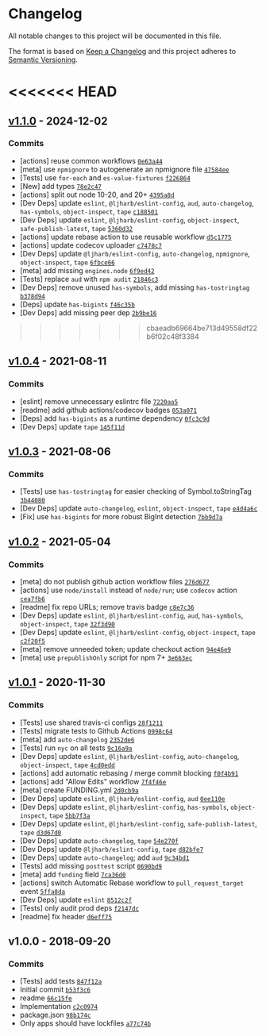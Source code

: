 # Changelog

All notable changes to this project will be documented in this file.

The format is based on [Keep a Changelog](https://keepachangelog.com/en/1.0.0/)
and this project adheres to [Semantic Versioning](https://semver.org/spec/v2.0.0.html).

<<<<<<< HEAD
=======
## [v1.1.0](https://github.com/inspect-js/is-bigint/compare/v1.0.4...v1.1.0) - 2024-12-02

### Commits

- [actions] reuse common workflows [`0e63a44`](https://github.com/inspect-js/is-bigint/commit/0e63a44e5d1f26783bd5a40d7aa32c14b50fd567)
- [meta] use `npmignore` to autogenerate an npmignore file [`47584ee`](https://github.com/inspect-js/is-bigint/commit/47584ee7ac726a5c7f5f2f5f34b97529134cf602)
- [Tests] use `for-each` and `es-value-fixtures` [`f226864`](https://github.com/inspect-js/is-bigint/commit/f22686422b46334c64b3658fba1237751d24460c)
- [New] add types [`78e2c47`](https://github.com/inspect-js/is-bigint/commit/78e2c473ff73d73eef27b7eb27695393667360e1)
- [actions] split out node 10-20, and 20+ [`4395a8d`](https://github.com/inspect-js/is-bigint/commit/4395a8d340b1aa3c4e68b37092fcbcace14de41f)
- [Dev Deps] update `eslint`, `@ljharb/eslint-config`, `aud`, `auto-changelog`, `has-symbols`, `object-inspect`, `tape` [`c188501`](https://github.com/inspect-js/is-bigint/commit/c188501f67f4c220fcdf8d280c99e1f6af5d217e)
- [Dev Deps] update `eslint`, `@ljharb/eslint-config`, `object-inspect`, `safe-publish-latest`, `tape` [`5360d32`](https://github.com/inspect-js/is-bigint/commit/5360d32eee0e29f09b02d3adb51086dc71160939)
- [actions] update rebase action to use reusable workflow [`d5c1775`](https://github.com/inspect-js/is-bigint/commit/d5c1775e437be97099a7e63b9bd68852b28e0ba7)
- [actions] update codecov uploader [`c7478c7`](https://github.com/inspect-js/is-bigint/commit/c7478c74498ab954917bd6a561d0ee7d0ba60a6a)
- [Dev Deps] update `@ljharb/eslint-config`, `auto-changelog`, `npmignore`, `object-inspect`, `tape` [`6fbce66`](https://github.com/inspect-js/is-bigint/commit/6fbce66ebab2ef471bfe841c8436eba3dce118c6)
- [meta] add missing `engines.node` [`6f9ed42`](https://github.com/inspect-js/is-bigint/commit/6f9ed42ed8cb00b3fccdb62d4fcc8e7ab074e194)
- [Tests] replace `aud` with `npm audit` [`21846c3`](https://github.com/inspect-js/is-bigint/commit/21846c305e5d662ec81b4922cbc57e9324ccd222)
- [Dev Deps] remove unused `has-symbols`, add missing `has-tostringtag` [`b378d94`](https://github.com/inspect-js/is-bigint/commit/b378d942933ae97ab9610d83d69b52380d6a137c)
- [Deps] update `has-bigints` [`f46c35b`](https://github.com/inspect-js/is-bigint/commit/f46c35be813c05549865477bd771300c2595496e)
- [Dev Deps] add missing peer dep [`2b9be16`](https://github.com/inspect-js/is-bigint/commit/2b9be16ab6150d588f00d037b55050d8372953a3)

>>>>>>> cbaeadb69664be713d49558df22b6f02c48f3384
## [v1.0.4](https://github.com/inspect-js/is-bigint/compare/v1.0.3...v1.0.4) - 2021-08-11

### Commits

- [eslint] remove unnecessary eslintrc file [`7220aa5`](https://github.com/inspect-js/is-bigint/commit/7220aa515c51649b48ba57bb77f92d85e27557d8)
- [readme] add github actions/codecov badges [`053a071`](https://github.com/inspect-js/is-bigint/commit/053a07123511eef5a91fd7889ae2d8323fbcf7d7)
- [Deps] add `has-bigints` as a runtime dependency [`0fc3c9d`](https://github.com/inspect-js/is-bigint/commit/0fc3c9d5165f62500ea9c27943cb302df65432f7)
- [Dev Deps] update `tape` [`145f11d`](https://github.com/inspect-js/is-bigint/commit/145f11d1d285d92b3144f48178fe0fb3b2f828d9)

## [v1.0.3](https://github.com/inspect-js/is-bigint/compare/v1.0.2...v1.0.3) - 2021-08-06

### Commits

- [Tests] use `has-tostringtag` for easier checking of Symbol.toStringTag [`3b44080`](https://github.com/inspect-js/is-bigint/commit/3b440801b69689d907b33184134f00d7e8a35f9f)
- [Dev Deps] update `auto-changelog`, `eslint`, `object-inspect`, `tape` [`e4d4a6c`](https://github.com/inspect-js/is-bigint/commit/e4d4a6c2ab743b52eda906abd1ed4b0608952533)
- [Fix] use `has-bigints` for more robust BigInt detection [`7bb9d7a`](https://github.com/inspect-js/is-bigint/commit/7bb9d7ab42214c12ce25e9f0cfe2af769388c3bb)

## [v1.0.2](https://github.com/inspect-js/is-bigint/compare/v1.0.1...v1.0.2) - 2021-05-04

### Commits

- [meta] do not publish github action workflow files [`276d677`](https://github.com/inspect-js/is-bigint/commit/276d677d1eac61e990a2f2b523c7cdef70784865)
- [actions] use `node/install` instead of `node/run`; use `codecov` action [`cea7fb6`](https://github.com/inspect-js/is-bigint/commit/cea7fb6e882ad7e2f550de2bd9317a4409bcd735)
- [readme] fix repo URLs; remove travis badge [`c8e7c36`](https://github.com/inspect-js/is-bigint/commit/c8e7c3651f3303fddafa61cf29cfbb79ea2d5d4b)
- [Dev Deps] update `eslint`, `@ljharb/eslint-config`, `aud`, `has-symbols`, `object-inspect`, `tape` [`32f3d90`](https://github.com/inspect-js/is-bigint/commit/32f3d909363045fe5d40dde9e4db354344ab4d50)
- [Dev Deps] update `eslint`, `@ljharb/eslint-config`, `object-inspect`, `tape` [`c2f20f5`](https://github.com/inspect-js/is-bigint/commit/c2f20f577d84e68b4e3224abb51024fbc4b9b2ba)
- [meta] remove unneeded token; update checkout action [`94e46e9`](https://github.com/inspect-js/is-bigint/commit/94e46e92a1a85ec022c8febf8d5d3c2369b46e97)
- [meta] use `prepublishOnly` script for npm 7+ [`3e663ec`](https://github.com/inspect-js/is-bigint/commit/3e663ecb09bfdc5dbaaa37aaef4adf28b5e49035)

## [v1.0.1](https://github.com/inspect-js/is-bigint/compare/v1.0.0...v1.0.1) - 2020-11-30

### Commits

- [Tests] use shared travis-ci configs [`28f1211`](https://github.com/inspect-js/is-bigint/commit/28f1211132ad2a6495d816140680fa16c12eb6f3)
- [Tests] migrate tests to Github Actions [`0998c64`](https://github.com/inspect-js/is-bigint/commit/0998c6443d603028f8b988bcdd52d23dbf513031)
- [meta] add `auto-changelog` [`2352de6`](https://github.com/inspect-js/is-bigint/commit/2352de6df8385b256d75ce50c360947243a599f6)
- [Tests] run `nyc` on all tests [`9c16a9a`](https://github.com/inspect-js/is-bigint/commit/9c16a9a5ddaf7c2c578542ab8f00dd4e72eff541)
- [Dev Deps] update `eslint`, `@ljharb/eslint-config`, `auto-changelog`, `object-inspect`, `tape` [`4cd0edd`](https://github.com/inspect-js/is-bigint/commit/4cd0edd1917f789501291315c9eac5f895fd719e)
- [actions] add automatic rebasing / merge commit blocking [`f0f4b91`](https://github.com/inspect-js/is-bigint/commit/f0f4b91dba029dbca5b3cd27ef91c4fb8e3ec51a)
- [actions] add "Allow Edits" workflow [`7f4f46e`](https://github.com/inspect-js/is-bigint/commit/7f4f46ec07679c00e22287ec55b39ff1e4f809cf)
- [meta] create FUNDING.yml [`2d0cb9a`](https://github.com/inspect-js/is-bigint/commit/2d0cb9ae8ddf635f2c472ce49f95f717f2c432bf)
- [Dev Deps] update `eslint`, `@ljharb/eslint-config`, `aud` [`0ee110e`](https://github.com/inspect-js/is-bigint/commit/0ee110effdcaa96d90f21a0ec6e625941f77c45a)
- [Dev Deps] update `eslint`, `@ljharb/eslint-config`, `has-symbols`, `object-inspect`, `tape` [`5bb7f3a`](https://github.com/inspect-js/is-bigint/commit/5bb7f3a8de6ec5ee2aa573c22e41884f3d2d1cc3)
- [Dev Deps] update `eslint`, `@ljharb/eslint-config`, `safe-publish-latest`, `tape` [`d3d67d0`](https://github.com/inspect-js/is-bigint/commit/d3d67d05f8a3f4cb07085811629f56ef872949c3)
- [Dev Deps] update `auto-changelog`, `tape` [`54e270f`](https://github.com/inspect-js/is-bigint/commit/54e270fa29856dba90f86785fa61bffc79a2825d)
- [Dev Deps] update `@ljharb/eslint-config`, `tape` [`d82bfe7`](https://github.com/inspect-js/is-bigint/commit/d82bfe75c63aeda40f7e473c57f26cea8790ba3a)
- [Dev Deps] update `auto-changelog`; add `aud` [`9c34bd1`](https://github.com/inspect-js/is-bigint/commit/9c34bd1873f08d77c82d8e54ad90c5a1a035e7ea)
- [Tests] add missing `posttest` script [`0690bd9`](https://github.com/inspect-js/is-bigint/commit/0690bd9868d4d8b43424b4224cdbb8659a1c6423)
- [meta] add `funding` field [`7ca36d0`](https://github.com/inspect-js/is-bigint/commit/7ca36d06ebcf6b01a592ecd6758bd2b39c0fb0db)
- [actions] switch Automatic Rebase workflow to `pull_request_target` event [`5ffa8da`](https://github.com/inspect-js/is-bigint/commit/5ffa8dad9f634891cf739ee118f1b43142b0f01d)
- [Dev Deps] update `eslint` [`8512c2f`](https://github.com/inspect-js/is-bigint/commit/8512c2f29a9267fe8fe19209bcf77df94f127172)
- [Tests] only audit prod deps [`f2147dc`](https://github.com/inspect-js/is-bigint/commit/f2147dc54e72594985e8f6db3932a4f0819dc4db)
- [readme] fix header [`d6eff75`](https://github.com/inspect-js/is-bigint/commit/d6eff75d00471f465768deb92867e878c27733b3)

## v1.0.0 - 2018-09-20

### Commits

- [Tests] add tests [`847f12a`](https://github.com/inspect-js/is-bigint/commit/847f12af125fcefb75ed3517550feedf7dd73e88)
- Initial commit [`b53f3c6`](https://github.com/inspect-js/is-bigint/commit/b53f3c6754e7fd7a9982ff5b1466c4dc9799dad9)
- readme [`66c15fe`](https://github.com/inspect-js/is-bigint/commit/66c15fe1a0d965b8c78bf3a3bfc289dcfec53ee1)
- Implementation [`c2c0974`](https://github.com/inspect-js/is-bigint/commit/c2c0974397825a2a56e1ea8af0546171309d4805)
- package.json [`98b174c`](https://github.com/inspect-js/is-bigint/commit/98b174c24b070053f0548e58f9b87bc9dbdf922a)
- Only apps should have lockfiles [`a77c74b`](https://github.com/inspect-js/is-bigint/commit/a77c74bd8ca5f058f1e6165ae7b33bb84adef98c)
